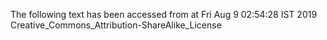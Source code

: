 The following text has been accessed from at Fri Aug 9 02:54:28 IST 2019
Creative_Commons_Attribution-ShareAlike_License
